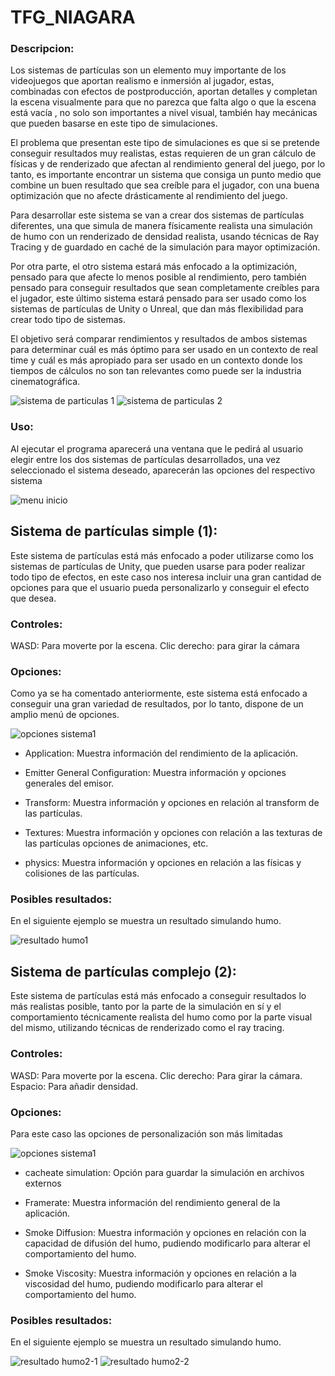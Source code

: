 # TFG_NIAGARA

### Descripcion:

Los sistemas de partículas son un elemento muy importante de los videojuegos que aportan realismo e inmersión al jugador, estas, combinadas con efectos de postproducción, aportan detalles y completan la escena visualmente para que no parezca que falta algo o que la escena está vacía , no solo son importantes a nivel visual, también hay mecánicas que pueden basarse en este tipo de simulaciones.

El problema que presentan este tipo de simulaciones es que si se pretende conseguir resultados muy realistas, estas requieren de un gran cálculo de físicas y de renderizado que afectan al rendimiento general del juego, por lo tanto, es importante encontrar un sistema que consiga un punto medio que combine un buen resultado que sea creíble para el jugador, con una buena optimización que no afecte drásticamente al rendimiento del juego.
   
Para desarrollar este sistema se van a crear dos sistemas de partículas diferentes, una que simula de manera físicamente realista una simulación de humo con un renderizado de densidad realista, usando técnicas de Ray Tracing y de guardado en caché de la simulación para mayor optimización.

Por otra parte, el otro sistema estará más enfocado a la optimización, pensado para que afecte lo menos posible al rendimiento, pero también pensado para conseguir resultados que sean completamente creíbles para el jugador, este último sistema estará pensado para ser usado como los sistemas de partículas de Unity o Unreal, que dan más flexibilidad para crear todo tipo de sistemas.

El objetivo será comparar rendimientos y resultados de ambos sistemas para determinar cuál es más óptimo para ser usado en un contexto de real time y cuál es más apropiado para ser usado en un contexto donde los tiempos de cálculos no son tan relevantes como puede ser la industria cinematográfica.

![sistema de particulas 1](Capturas/par-1.png)
![sistema de particulas 2](Capturas/par-2.png)

### Uso:

Al ejecutar el programa aparecerá una ventana que le pedirá al usuario elegir entre los dos sistemas de partículas desarrollados, una vez seleccionado el sistema deseado, aparecerán las opciones del respectivo sistema

![menu inicio](Capturas/menu_inicio.png)

## Sistema de partículas simple (1):

Este sistema de partículas está más enfocado a poder utilizarse como los sistemas de partículas de Unity, que pueden usarse para poder realizar todo tipo de efectos, en este caso nos interesa incluir una gran cantidad de opciones para que el usuario pueda personalizarlo y conseguir el efecto que desea.

### Controles:

WASD: Para moverte por la escena.
Clic derecho: para girar la cámara 

### Opciones:

Como ya se ha comentado anteriormente, este sistema está enfocado a conseguir una gran variedad de resultados, por lo tanto, dispone de un amplio menú de opciones.

![opciones sistema1](Capturas/menuSistema1.png)

* Application:
Muestra información del rendimiento de la aplicación.

* Emitter General Configuration:
Muestra información y opciones generales del emisor.

* Transform:
Muestra información y opciones en relación al transform de las partículas.

* Textures:
Muestra información y opciones con relación a las texturas de las partículas opciones de animaciones, etc.

* physics:
Muestra información y opciones en relación a las físicas y colisiones de las partículas.

### Posibles resultados:

En el siguiente ejemplo se muestra un resultado simulando humo.

![resultado humo1](Capturas/humo1.png)

## Sistema de partículas complejo (2):

Este sistema de partículas está más enfocado a conseguir resultados lo más realistas posible, tanto por la parte de la simulación en sí y el comportamiento técnicamente realista del humo como por la parte visual del mismo, utilizando técnicas de renderizado como el ray tracing. 

### Controles:

WASD: Para moverte por la escena.
Clic derecho: Para girar la cámara.
Espacio: Para añadir densidad.

### Opciones:

Para este caso las opciones de personalización son más limitadas

![opciones sistema1](Capturas/menuSistema2.png)

* cacheate simulation:
Opción para guardar la simulación en archivos externos

* Framerate:
Muestra información del rendimiento general de la aplicación.

* Smoke Diffusion:
Muestra información y opciones en relación con la capacidad de difusión del humo, pudiendo modificarlo para alterar el comportamiento del humo.

* Smoke Viscosity:
Muestra información y opciones en relación a la viscosidad del humo, pudiendo modificarlo para alterar el comportamiento del humo.

### Posibles resultados:

En el siguiente ejemplo se muestra un resultado simulando humo.

![resultado humo2-1](Capturas/humo2-1.png)
![resultado humo2-2](Capturas/humo2-2.png)